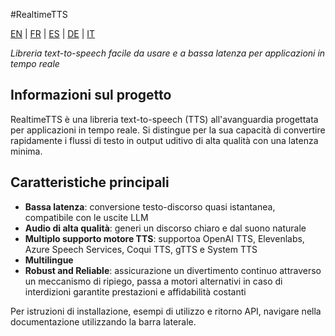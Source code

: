 #RealtimeTTS

[EN](../en/index.md) | [FR](../fr/index.md) | [ES](../es/index.md) | [DE](../de/index.md) | [IT](../it/index.md)

*Libreria text-to-speech facile da usare e a bassa latenza per applicazioni in tempo reale*

## Informazioni sul progetto

RealtimeTTS è una libreria text-to-speech (TTS) all'avanguardia progettata per applicazioni in tempo reale. Si distingue per la sua capacità di convertire rapidamente i flussi di testo in output uditivo di alta qualità con una latenza minima.

## Caratteristiche principali

- **Bassa latenza**: conversione testo-discorso quasi istantanea, compatibile con le uscite LLM
- **Audio di alta qualità**: generi un discorso chiaro e dal suono naturale
- **Multiplo supporto motore TTS**: supportoa OpenAI TTS, Elevenlabs, Azure Speech Services, Coqui TTS, gTTS e System TTS
- **Multilingue**
- **Robust and Reliable**: assicurazione un divertimento continuo attraverso un meccanismo di ripiego, passa a motori alternativi in caso di interdizioni garantite prestazioni e affidabilità costanti

Per istruzioni di installazione, esempi di utilizzo e ritorno API, navigare nella documentazione utilizzando la barra laterale.
